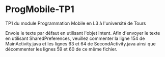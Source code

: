 # ProgMobile-TP1
TP1 du module Programmation Mobile en L3 à l'université de Tours

Envoie le texte par défaut en utilisant l'objet Intent.
Afin d'envoyer le texte en utilisant SharedPreferences, veuillez commenter la ligne 154 de MainActivity.java et les lignes 63 et 64 de SecondActivity.java ainsi que décommenter les lignes 59 et 60 de ce même fichier.
